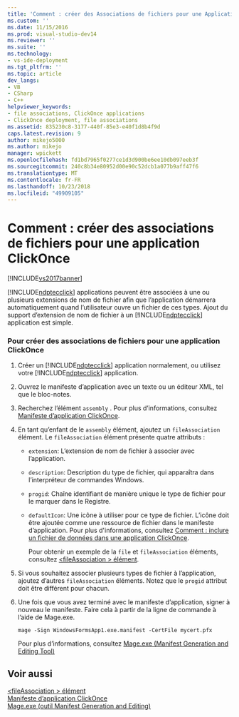 ```yaml
---
title: 'Comment : créer des Associations de fichiers pour une Application ClickOnce | Microsoft Docs'
ms.custom: ''
ms.date: 11/15/2016
ms.prod: visual-studio-dev14
ms.reviewer: ''
ms.suite: ''
ms.technology:
- vs-ide-deployment
ms.tgt_pltfrm: ''
ms.topic: article
dev_langs:
- VB
- CSharp
- C++
helpviewer_keywords:
- file associations, ClickOnce applications
- ClickOnce deployment, file associations
ms.assetid: 835230c8-3177-440f-85e3-e40f1d8b4f9d
caps.latest.revision: 9
author: mikejo5000
ms.author: mikejo
manager: wpickett
ms.openlocfilehash: fd1bd7965f0277ce1d3d900be6ee10db097eeb3f
ms.sourcegitcommit: 240c8b34e80952d00e90c52dcb1a077b9aff47f6
ms.translationtype: MT
ms.contentlocale: fr-FR
ms.lasthandoff: 10/23/2018
ms.locfileid: "49909105"
---
```

# <a name="how-to-create-file-associations-for-a-clickonce-application"></a>Comment : créer des associations de fichiers pour une application ClickOnce
[!INCLUDE[vs2017banner](../includes/vs2017banner.md)]

[!INCLUDE[ndptecclick](../includes/ndptecclick-md.md)] applications peuvent être associées à une ou plusieurs extensions de nom de fichier afin que l’application démarrera automatiquement quand l’utilisateur ouvre un fichier de ces types. Ajout du support d’extension de nom de fichier à un [!INCLUDE[ndptecclick](../includes/ndptecclick-md.md)] application est simple.  
  
### <a name="to-create-file-associations-for-a-clickonce-application"></a>Pour créer des associations de fichiers pour une application ClickOnce  
  
1. Créer un [!INCLUDE[ndptecclick](../includes/ndptecclick-md.md)] application normalement, ou utilisez votre [!INCLUDE[ndptecclick](../includes/ndptecclick-md.md)] application.  
  
2. Ouvrez le manifeste d’application avec un texte ou un éditeur XML, tel que le bloc-notes.  
  
3. Recherchez l’élément `assembly` . Pour plus d’informations, consultez [Manifeste d’application ClickOnce](../deployment/clickonce-application-manifest.md).  
  
4. En tant qu’enfant de le `assembly` élément, ajoutez un `fileAssociation` élément. Le `fileAssociation` élément présente quatre attributs :  
  
   - `extension`: L’extension de nom de fichier à associer avec l’application.  
  
   - `description`: Description du type de fichier, qui apparaîtra dans l’interpréteur de commandes Windows.  
  
   - `progid`: Chaîne identifiant de manière unique le type de fichier pour le marquer dans le Registre.  
  
   - `defaultIcon`: Une icône à utiliser pour ce type de fichier. L’icône doit être ajoutée comme une ressource de fichier dans le manifeste d’application. Pour plus d'informations, consultez [Comment : inclure un fichier de données dans une application ClickOnce](../deployment/how-to-include-a-data-file-in-a-clickonce-application.md).  
  
     Pour obtenir un exemple de la `file` et `fileAssociation` éléments, consultez [ \<fileAssociation > élément](../deployment/fileassociation-element-clickonce-application.md).  
  
5. Si vous souhaitez associer plusieurs types de fichier à l’application, ajoutez d’autres `fileAssociation` éléments. Notez que le `progid` attribut doit être différent pour chacun.  
  
6. Une fois que vous avez terminé avec le manifeste d’application, signer à nouveau le manifeste. Faire cela à partir de la ligne de commande à l’aide de Mage.exe.  
  
    `mage -Sign WindowsFormsApp1.exe.manifest -CertFile mycert.pfx`  
  
    Pour plus d’informations, consultez [Mage.exe (Manifest Generation and Editing Tool)](http://msdn.microsoft.com/library/77dfe576-2962-407e-af13-82255df725a1)  
  
## <a name="see-also"></a>Voir aussi  
 [\<fileAssociation > élément](../deployment/fileassociation-element-clickonce-application.md)   
 [Manifeste d’application ClickOnce](../deployment/clickonce-application-manifest.md)   
 [Mage.exe (outil Manifest Generation and Editing)](http://msdn.microsoft.com/library/77dfe576-2962-407e-af13-82255df725a1)



